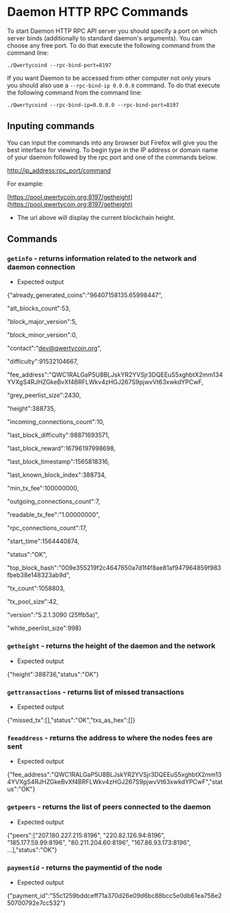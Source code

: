 # Daemon HTTP RPC Commands

To start Daemon HTTP RPC API server you should specify a port on which server binds \(additionally to standard daemon's arguments\). You can choose any free port. To do that execute the following command from the command line:

`./Qwertycoind --rpc-bind-port=8197`

If you want Daemon to be accessed from other computer not only yours you should also use a `--rpc-bind-ip 0.0.0.0` command. To do that execute the following command from the command line:

`./Qwertycoind --rpc-bind-ip=0.0.0.0 --rpc-bind-port=8197`

## Inputing commands

You can input the commands into any browser but Firefox will give you the best interface for viewing. To begin type in the IP address or domain name of your daemon followed by the rpc port and one of the commands below.

[http://ip\_address:rpc\_port/command](http://ip_address:rpc_port/command)

For example:

[https://pool.qwertycoin.org:8197/getheight](https://pool.qwertycoin.org:8197/getheight)

* The url above will display the current blockchain height.

## Commands

### `getinfo` - returns information related to the network and daemon connection

* Expected output

{"already\_generated\_coins":"96407158135.65998447",

"alt\_blocks\_count":53,

"block\_major\_version":5,

"block\_minor\_version":0,

"contact":"[dev@qwertycoin.org](mailto:dev@qwertycoin.org)",

"difficulty":91532104667,

"fee\_address":"QWC1RALGaP5U8BLJskYR2YVSjr3DQEEuS5xghbtX2mm134YVXgS4RJHZGkeBvXf4BRFLWkv4zHGJ267S9pjwvVt63xwkdYPCwF,

"grey\_peerlist\_size":2430,

"height":388735,

"incoming\_connections\_count":10,

"last\_block\_difficulty":98871693571,

"last\_block\_reward":16796197998698,

"last\_block\_timestamp":1565818316,

"last\_known\_block\_index":388734,

"min\_tx\_fee":100000000,

"outgoing\_connections\_count":7,

"readable\_tx\_fee":"1.00000000",

"rpc\_connections\_count":17,

"start\_time":1564440874,

"status":"OK",

"top\_block\_hash":"009e355219f2c4647650a7d1f4f8ae81af947964859f983fbeb38e148323ab9d",

"tx\_count":1058803,

"tx\_pool\_size":42,

"version":"5.2.1.3090 \(25ffb5a\)",

"white\_peerlist\_size":998}

### `getheight` - returns the height of the daemon and the network

* Expected output

{"height":388736,"status":"OK"}

### `gettransactions` - returns list of missed transactions

* Expected output

{"missed\_tx":\[\],"status":"OK","txs\_as\_hex":\[\]}

### `feeaddress` - returns the address to where the nodes fees are sent

* Expected output

{"fee\_address":"QWC1RALGaP5U8BLJskYR2YVSjr3DQEEuS5xghbtX2mm134YVXgS4RJHZGkeBvXf4BRFLWkv4zHGJ267S9pjwvVt63xwkdYPCwF","status":"OK"}

### `getpeers` - returns the list of peers connected to the daemon

* Expected output

{"peers":\["207.180.227.215:8196", "220.82.126.94:8196", "185.177.59.99:8196", "80.211.204.60:8196", "167.86.93.173:8196", ...\],"status":"OK"}

### `paymentid` - returns the paymentid of the node

* Expected output

{"payment\_id":"55c1259bddceff71a370d26e09d6bc88bcc5e0db61ea758e250700792e7cc532"}


